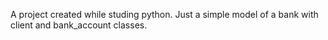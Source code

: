 A project created while studing python. Just a simple model of a bank with client and bank_account classes.
